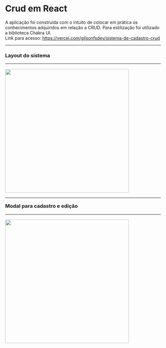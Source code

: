 # Crud em React
A aplicação foi construída com o intuito de colocar em prática os conhecimentos adquiridos em relação a CRUD. Para estilização foi utilizado a biblioteca Chakra UI.
<br>Link para acesso: https://vercel.com/gilsonfsdev/sistema-de-cadastro-crud
<br>
<hr>
<h3>Layout do sistema
<hr/>
<div>
  <img src="https://user-images.githubusercontent.com/99298840/225153706-2fc6ce08-ab97-4a22-bdba-f3af3ac7802c.jpg" width=400px" />
</div>
<hr/>
Modal para cadastro e edição
<hr />
<div>
  <img src="https://user-images.githubusercontent.com/99298840/225148614-c7f67a75-d28b-42e1-a6f7-5f3e5ef12bf7.jpg" width="400px" />
</div>

